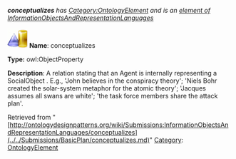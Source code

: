 ___conceptualizes__ has [Category:OntologyElement](../../Category/OntologyElement.md "Category:OntologyElement") and is an [element of](../../Property/ElementOf.md "Property:ElementOf") [InformationObjectsAndRepresentationLanguages](../../Submissions/InformationObjectsAndRepresentationLanguages.md "Submissions:InformationObjectsAndRepresentationLanguages")_


  




[![ObjectProperty](../../images/thumb/c/c3/ObjectProperty.gif/45px-ObjectProperty.gif)](../../Image/ObjectProperty.gif.md "ObjectProperty")
__Name__: conceptualizes 


__Type:__ owl:ObjectProperty 


__Description__: A relation stating that an Agent is internally representing a SocialObject . E.g., 'John believes in the conspiracy theory'; 'Niels Bohr created the solar-system metaphor for the atomic theory'; 'Jacques assumes all swans are white'; 'the task force members share the attack plan'. 





Retrieved from "[http://ontologydesignpatterns.org/wiki/Submissions:InformationObjectsAndRepresentationLanguages/conceptualizes](../../Submissions/BasicPlan/conceptualizes.md)"
 [Category](http://ontologydesignpatterns.org/wiki/Special:Categories "Special:Categories"): [OntologyElement](../../Category/OntologyElement.md "Category:OntologyElement")